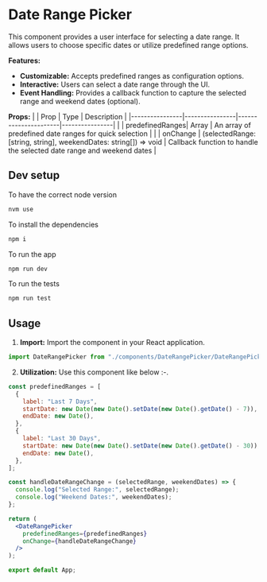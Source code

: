 # Date Range Picker

This component provides a user interface for selecting a date range. It allows users to choose specific dates or utilize predefined range options.

**Features:**

- **Customizable:** Accepts predefined ranges as configuration options.
- **Interactive:** Users can select a date range through the UI.
- **Event Handling:** Provides a callback function to capture the selected range and weekend dates (optional).

**Props:**
| | Prop | Type | Description |
|----------------|----------------|----------------------|----------------|
| | predefinedRanges| Array<PredefinedRange> | An array of predefined date ranges for quick selection |
| | onChange | (selectedRange: [string, string], weekendDates: string[]) => void | Callback function to handle the selected date range and weekend dates |

## Dev setup

To have the correct node version

```bash
nvm use
```

To install the dependencies

```bash
npm i
```

To run the app

```bash
npm run dev
```

To run the tests

```bash
npm run test
```

## Usage

1. **Import:** Import the component in your React application.

```javascript
import DateRangePicker from "./components/DateRangePicker/DateRangePicker";
```

2. **Utilization:** Use this component like below :-.

```jsx
const predefinedRanges = [
  {
    label: "Last 7 Days",
    startDate: new Date(new Date().setDate(new Date().getDate() - 7)),
    endDate: new Date(),
  },
  {
    label: "Last 30 Days",
    startDate: new Date(new Date().setDate(new Date().getDate() - 30)),
    endDate: new Date(),
  },
];

const handleDateRangeChange = (selectedRange, weekendDates) => {
  console.log("Selected Range:", selectedRange);
  console.log("Weekend Dates:", weekendDates);
};

return (
  <DateRangePicker
    predefinedRanges={predefinedRanges}
    onChange={handleDateRangeChange}
  />
);

export default App;
```

<!-- ## Expanding the ESLint configuration

If you are developing a production application, we recommend updating the configuration to enable type aware lint rules:

- Configure the top-level `parserOptions` property like this:

```js
export default {
  // other rules...
  parserOptions: {
    ecmaVersion: "latest",
    sourceType: "module",
    project: ["./tsconfig.json", "./tsconfig.node.json"],
    tsconfigRootDir: __dirname,
  },
};
```

- Replace `plugin:@typescript-eslint/recommended` to `plugin:@typescript-eslint/recommended-type-checked` or `plugin:@typescript-eslint/strict-type-checked`
- Optionally add `plugin:@typescript-eslint/stylistic-type-checked`
- Install [eslint-plugin-react](https://github.com/jsx-eslint/eslint-plugin-react) and add `plugin:react/recommended` & `plugin:react/jsx-runtime` to the `extends` list -->
